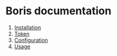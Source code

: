 # Boris documentation

1. [Installation](installation.md)
1. [Token](token.md)
1. [Configuration](configuration.md)
1. [Usage](usage.md)
